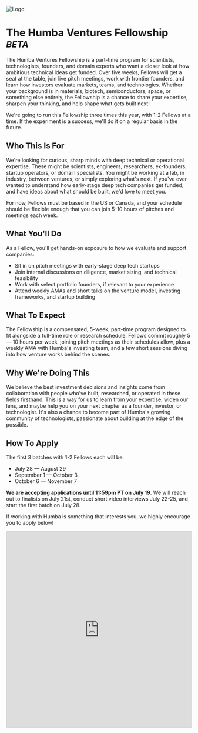 <meta name="twitter:card" content="summary_large_image" />
<meta name="twitter:site" content="@humbavc" />
<meta name="twitter:image" content="https://humbaventures.com/twitter_card.png" />
<link rel="stylesheet" type="text/css" href="https://lpolovets.github.io/style.css">

<a href="#top"></a>
![Logo](../humba_logo.png)

# The Humba Ventures Fellowship<sup> _BETA_</sup>

The Humba Ventures Fellowship is a part-time program for scientists, technologists, founders, and domain experts who want a closer look at how ambitious technical ideas get funded. Over five weeks, Fellows will get a seat at the table, join live pitch meetings, work with frontier founders, and learn how investors evaluate markets, teams, and technologies. Whether your background is in materials, biotech, semiconductors, space, or something else entirely, the Fellowship is a chance to share your expertise, sharpen your thinking, and help shape what gets built next!

We're going to run this Fellowship three times this year, with 1-2 Fellows at a time. If the experiment is a success, we'll do it on a regular basis in the future.

## Who This Is For
We're looking for curious, sharp minds with deep technical or operational expertise. These might be scientists, engineers, researchers, ex-founders, startup operators, or domain specialists. You might be working at a lab, in industry, between ventures, or simply exploring what's next. If you've ever wanted to understand how early-stage deep tech companies get funded, and have ideas about what should be built, we'd love to meet you.

For now, Fellows must be based in the US or Canada, and your schedule should be flexible enough that you can join 5-10 hours of pitches and meetings each week.

## What You'll Do
As a Fellow, you'll get hands-on exposure to how we evaluate and support companies:
- Sit in on pitch meetings with early-stage deep tech startups
- Join internal discussions on diligence, market sizing, and technical feasibility
- Work with select portfolio founders, if relevant to your experience
- Attend weekly AMAs and short talks on the venture model, investing frameworks, and startup building

## What To Expect
The Fellowship is a compensated, 5-week, part-time program designed to fit alongside a full-time role or research schedule. Fellows commit roughly 5 — 10 hours per week, joining pitch meetings as their schedules allow, plus a weekly AMA with Humba's investing team, and a few short sessions diving into how venture works behind the scenes.

## Why We're Doing This
We believe the best investment decisions and insights come from collaboration with people who've built, researched, or operated in these fields firsthand. This is a way for us to learn from your expertise, widen our lens, and maybe help you on your next chapter as a founder, investor, or technologist. It's also a chance to become part of Humba's growing community of technologists, passionate about building at the edge of the possible.

## How To Apply
The first 3 batches with 1-2 Fellows each will be:
* July 28 — August 29
* September 1 — October 3
* October 6 — November 7

**We are accepting applications until 11:59pm PT on July 19**. We will reach out to finalists on July 21st, conduct short video interviews July 22-25, and start the first batch on July 28.

If working with Humba is something that interests you, we highly encourage you to apply below!


<iframe class="airtable-embed" src="https://airtable.com/embed/appXTuJS9xxv67Z6E/pagrbbWjW59AKveq2/form" frameborder="0" onmousewheel="" width="100%" height="533" style="background: transparent; border: 1px solid #ccc;"></iframe>
